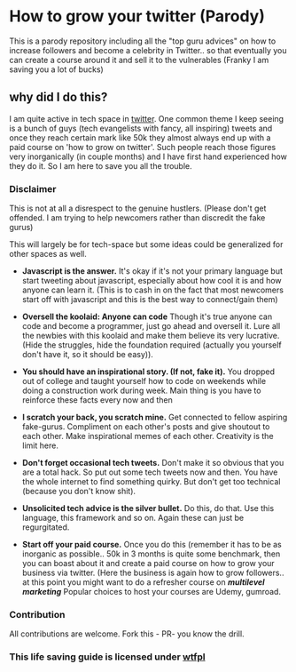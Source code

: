 # How to grow your twitter (Parody)
This is a parody repository including all the "top guru advices" on how to increase followers and become a celebrity in Twitter.. so that eventually you can create a course around it and sell it to the vulnerables (Franky I am saving you a lot of bucks)

## why did I do this?
I am quite active in tech space in [twitter](https://twitter.com/sudip_post).  One common theme I keep seeing is a bunch of guys (tech evangelists with fancy, all inspiring) tweets and once they reach certain mark like 50k they almost always end up with a paid course on 'how to grow on twitter'. Such people reach those figures very inorganically (in couple months) and I have first hand experienced how they do it. So I am here to save you all the trouble.

### Disclaimer
This is not at all a disrespect to the genuine hustlers. (Please don't get offended. I am trying to help newcomers rather than discredit the fake gurus)

This will largely be for tech-space but some ideas could be generalized for other spaces as well.

- **Javascript is the answer.**  It's okay if it's not your primary language but start tweeting about javascript, especially about how cool it is and how anyone can learn it. (This is to cash in on the fact that most newcomers start off with javascript and this is the best way to connect/gain them)

- **Oversell the koolaid: Anyone can code** Though it's true anyone can code and become a programmer, just go ahead and oversell it. Lure all the newbies with this koolaid and make them believe its very lucrative. (Hide the struggles, hide the foundation required (actually you yourself don't have it, so it should be easy)).

- **You should have an inspirational story. (If not, fake it).** You dropped out of college and taught yourself how to code on weekends while doing a construction work during week. Main thing is you have to reinforce these facts every now and then

- **I scratch your back, you scratch mine.** Get connected to fellow aspiring fake-gurus. Compliment on each other's posts and give shoutout to each other. Make inspirational memes of each other. Creativity is the limit here.

- **Don't forget occasional tech tweets.** Don't make it so obvious that you are a total hack. So put out some tech tweets now and then. You have the whole internet to find something quirky. But don't get too technical (because you don't know shit).

- **Unsolicited tech advice is the silver bullet.** Do this, do that. Use this language, this framework and so on. Again these can just be regurgitated.

- **Start off your paid course.** Once you do this (remember it has to be as inorganic as possible.. 50k in 3 months is quite some benchmark, then you can boast about it and create a paid course on how to grow your business via twitter. (Here the business is again how to grow followers.. at this point you might want to do a refresher course on ***multilevel marketing*** Popular choices to host your courses are Udemy, gumroad.


### Contribution
All contributions are welcome. Fork this - PR- you know the drill. 


### This life saving guide is licensed under [wtfpl](http://www.wtfpl.net/)
